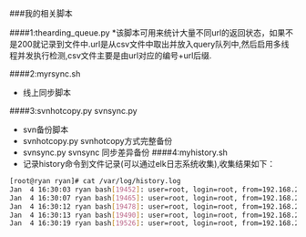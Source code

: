 ###我的相关脚本

####1:thearding_queue.py
*该脚本可用来统计大量不同url的返回状态，如果不是200就记录到文件中.url是从csv文件中取出并放入query队列中,然后启用多线程并发执行检测,csv文件主要是由url对应的编号+url后缀.

####2:myrsync.sh  
* 线上同步脚本

####3:svnhotcopy.py  svnsync.py
* svn备份脚本
* svnhotcopy.py  svnhotcopy方式完整备份
* svnsync.py     svnsync 同步差异备份
####4:myhistory.sh
* 记录history命令到文件记录(可以通过elk日志系统收集),收集结果如下：
```BASH
[root@ryan ryan]# cat /var/log/history.log 
Jan  4 16:30:03 ryan bash[19452]: user=root, login=root, from=192.168.2.159, pwd=/root, command="ls"
Jan  4 16:30:07 ryan bash[19465]: user=root, login=root, from=192.168.2.159, pwd=/root, command="cat /var/log/history.log "
Jan  4 16:30:12 ryan bash[19478]: user=root, login=root, from=192.168.2.159, pwd=/root, command="pwd"
Jan  4 16:30:13 ryan bash[19490]: user=root, login=root, from=192.168.2.159, pwd=/, command="cd /"
Jan  4 16:30:19 ryan bash[19526]: user=root, login=root, from=192.168.2.159, pwd=/home/ryan, command="cd /home/ryan"
```
